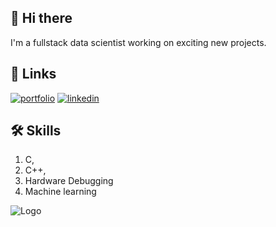 
## 🚀 Hi there
I'm a fullstack data scientist working on exciting new projects.


## 🔗 Links
[![portfolio](https://img.shields.io/badge/my_portfolio-000?style=for-the-badge&logo=ko-fi&logoColor=white)](https://github.com/naffa339434/)
[![linkedin](https://img.shields.io/badge/linkedin-0A66C2?style=for-the-badge&logo=linkedin&logoColor=white)](https://www.linkedin.com/in/affan-rizwan-3466961bb//)


## 🛠 Skills
1. C, 
2. C++,
3. Hardware Debugging
4. Machine learning




![Logo](https://github-readme-stats.vercel.app/api?username=naffa339434&show_icons=true&theme=radical)

